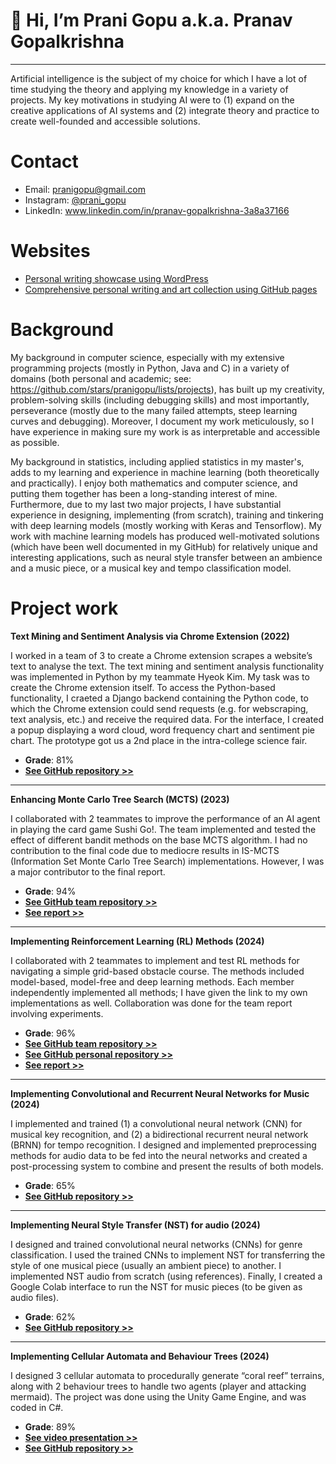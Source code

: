 # 👋 Hi, I’m Prani Gopu a.k.a. Pranav Gopalkrishna

---

Artificial intelligence is the subject of my choice for which I have a lot of time studying the theory and applying my knowledge in a variety of projects. My key motivations in studying AI were to (1) expand on the creative applications of AI systems and (2) integrate theory and practice to create well-founded and accessible solutions.

# Contact
- Email: pranigopu@gmail.com
- Instagram: [@prani_gopu](https://www.instagram.com/pranigopu/)
- LinkedIn: www.linkedin.com/in/pranav-gopalkrishna-3a8a37166

# Websites
- [Personal writing showcase using WordPress](https://pranigopu.wordpress.com/)
- [Comprehensive personal writing and art collection using GitHub pages](https://pranigopu.github.io/)

# Background
My background in computer science, especially with my extensive programming projects (mostly in Python, Java and C) in a variety of domains (both personal and academic; see: https://github.com/stars/pranigopu/lists/projects), has built up my creativity, problem-solving skills (including debugging skills) and most importantly, perseverance (mostly due to the many failed attempts, steep learning curves and debugging). Moreover, I document my work meticulously, so I have experience in making sure my work is as interpretable and accessible as possible.
 
My background in statistics, including applied statistics in my master's, adds to my learning and experience in machine learning (both theoretically and practically). I enjoy both mathematics and computer science, and putting them together has been a long-standing interest of mine. Furthermore, due to my last two major projects, I have substantial experience in designing, implementing (from scratch), training and tinkering with deep learning models (mostly working with Keras and Tensorflow). My work with machine learning models has produced well-motivated solutions (which have been well documented in my GitHub) for relatively unique and interesting applications, such as neural style transfer between an ambience and a music piece, or a musical key and tempo classification model.
 
# Project work
**Text Mining and Sentiment Analysis via Chrome Extension (2022)**

I worked in a team of 3 to create a Chrome extension scrapes a website’s text to analyse the text. The text mining and sentiment analysis functionality was implemented in Python by my teammate Hyeok Kim. My task was to create the Chrome extension itself. To access the Python-based functionality, I craeted a Django backend containing the Python code, to which the Chrome extension could send requests (e.g. for webscraping, text analysis, etc.) and receive the required data. For the interface, I created a popup displaying a word cloud, word frequency chart and sentiment pie chart. The prototype got us a 2nd place in the intra-college science fair.

- **Grade**: 81%
- [**See GitHub repository >>**](https://github.com/pranigopu/sentiMiner)

---

**Enhancing Monte Carlo Tree Search (MCTS) (2023)**

I collaborated with 2 teammates to improve the performance of an AI agent in playing the card game Sushi Go!. The team implemented and tested the effect of different bandit methods on the base MCTS algorithm. I had no contribution to the final code due to mediocre results in IS-MCTS (Information Set Monte Carlo Tree Search) implementations. However, I was a major contributor to the final report.

- **Grade**: 94%
- [**See GitHub team repository >>**](https://github.com/grahaminn/AIinGames-Assignment1)
- [**See report >>**](https://github.com/pranigopu/artificialIntelligence-in-games/blob/main/assignment1/REPORT.pdf)

---

**Implementing Reinforcement Learning (RL) Methods (2024)**

I collaborated with 2 teammates to implement and test RL methods for navigating a simple grid-based obstacle course. The methods included model-based, model-free and deep learning methods. Each member independently implemented all methods; I have given the link to my own implementations as well. Collaboration was done for the team report involving experiments.

- **Grade**: 96%
- [**See GitHub team repository >>**](https://github.com/nocommentcode/ecs7002_assignment_2)
- [**See GitHub personal repository >>**](https://github.com/pranigopu/frozenLake)
- [**See report >>**](https://github.com/pranigopu/frozenLake/blob/main/report/finalReport.pdf)

---

**Implementing Convolutional and Recurrent Neural Networks for Music (2024)**

I implemented and trained (1) a convolutional neural network (CNN) for musical key recognition, and (2) a bidirectional recurrent neural network (BRNN) for tempo recognition. I designed and implemented preprocessing methods for audio data to be fed into the neural networks and created a post-processing system to combine and present the results of both models.

- **Grade**: 65%
- [**See GitHub repository >>**](https://github.com/pranigopu/key--tempo-deepLearning)

---

**Implementing Neural Style Transfer (NST) for audio (2024)**

I designed and trained convolutional neural networks (CNNs) for genre classification. I used the trained CNNs to implement NST for transferring the style of one musical piece (usually an ambient piece) to another. I implemented NST audio from scratch (using references). Finally, I created a Google Colab interface to run the NST for music pieces (to be given as audio files).

- **Grade**: 62%
- [**See GitHub repository >>**](https://github.com/pranigopu/ambience-to-music-neuralStyleTransfer)

---

**Implementing Cellular Automata and Behaviour Trees (2024)**

I designed 3 cellular automata to procedurally generate “coral reef” terrains, along with 2 behaviour trees to handle two agents (player and attacking mermaid). The project was done using the Unity Game Engine, and was coded in C#.

- **Grade**: 89%
- [**See video presentation >>**](https://www.youtube.com/watch?v=sJMKtEH5r3g)
- [**See GitHub repository >>**](https://github.com/pranigopu/diver-vs-mermaid)

<!---
pranigopu/pranigopu is a ✨ special ✨ repository because its `README.md` (this file) appears on your GitHub profile.
You can click the Preview link to take a look at your changes.
--->
